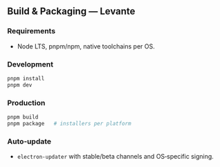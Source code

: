 ## Build & Packaging — Levante

### Requirements
- Node LTS, pnpm/npm, native toolchains per OS.

### Development
```bash
pnpm install
pnpm dev
```

### Production
```bash
pnpm build
pnpm package   # installers per platform
```

### Auto‑update
- `electron-updater` with stable/beta channels and OS‑specific signing.


